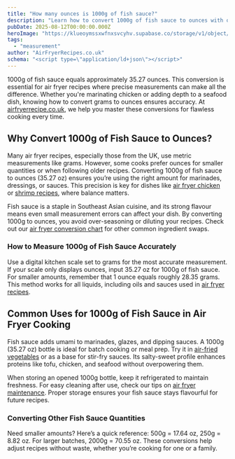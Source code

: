 ```yaml
---
title: "How many ounces is 1000g of fish sauce?"
description: "Learn how to convert 1000g of fish sauce to ounces with our simple guide. Perfect for air fryer recipes and precise cooking measurements."
pubDate: 2025-08-12T00:00:00.000Z
heroImage: "https://klueoymssxwfnxsvcyhv.supabase.co/storage/v1/object/public/md/1000g-fish-sauce-to-ounces-90a813cd.webp"
tags:
  - "measurement"
author: "AirFryerRecipes.co.uk"
schema: "<script type=\"application/ld+json\"></script>"
---
```


<p>1000g of fish sauce equals approximately 35.27 ounces. This conversion is essential for air fryer recipes where precise measurements can make all the difference. Whether you're marinating chicken or adding depth to a seafood dish, knowing how to convert grams to ounces ensures accuracy. At <a href=https://www.airfryerrecipe.co.uk>airfryerrecipe.co.uk</a>, we help you master these conversions for flawless cooking every time.</p>

<h2>Why Convert 1000g of Fish Sauce to Ounces?</h2>  
<p>Many air fryer recipes, especially those from the UK, use metric measurements like grams. However, some cooks prefer ounces for smaller quantities or when following older recipes. Converting 1000g of fish sauce to ounces (35.27 oz) ensures you’re using the right amount for marinades, dressings, or sauces. This precision is key for dishes like <a href=https://www.airfryerrecipe.co.uk/recipe-category/chicken>air fryer chicken</a> or <a href=https://www.airfryerrecipe.co.uk/recipe-category/shrimp>shrimp recipes</a>, where balance matters.</p>  

<p>Fish sauce is a staple in Southeast Asian cuisine, and its strong flavour means even small measurement errors can affect your dish. By converting 1000g to ounces, you avoid over-seasoning or diluting your recipes. Check out our <a href=https://www.airfryerrecipe.co.uk/air-fryer-conversion-chart>air fryer conversion chart</a> for other common ingredient swaps.</p>  

<h3>How to Measure 1000g of Fish Sauce Accurately</h3>  
<p>Use a digital kitchen scale set to grams for the most accurate measurement. If your scale only displays ounces, input 35.27 oz for 1000g of fish sauce. For smaller amounts, remember that 1 ounce equals roughly 28.35 grams. This method works for all liquids, including oils and sauces used in <a href=https://www.airfryerrecipe.co.uk/recipes>air fryer recipes</a>.</p>  

<h2>Common Uses for 1000g of Fish Sauce in Air Fryer Cooking</h2>  
<p>Fish sauce adds umami to marinades, glazes, and dipping sauces. A 1000g (35.27 oz) bottle is ideal for batch cooking or meal prep. Try it in <a href=https://www.airfryerrecipe.co.uk/recipe-category/vegetables>air-fried vegetables</a> or as a base for stir-fry sauces. Its salty-sweet profile enhances proteins like tofu, chicken, and seafood without overpowering them.</p>  

<p>When storing an opened 1000g bottle, keep it refrigerated to maintain freshness. For easy cleaning after use, check our tips on <a href=https://www.airfryerrecipe.co.uk/air-fryer-cleaner>air fryer maintenance</a>. Proper storage ensures your fish sauce stays flavourful for future recipes.</p>  

<h3>Converting Other Fish Sauce Quantities</h3>  
<p>Need smaller amounts? Here’s a quick reference: 500g = 17.64 oz, 250g = 8.82 oz. For larger batches, 2000g = 70.55 oz. These conversions help adjust recipes without waste, whether you’re cooking for one or a family.</p>